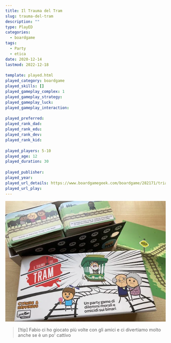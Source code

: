```yaml
---
title: Il Trauma del Tram
slug: trauma-del-tram
description: ""
type: PlayED
categories:
  - boardgame
tags:
  - Party
  - etica
date: 2020-12-14
lastmod: 2022-12-18

template: played.html
played_category: boardgame
played_skills: []
played_gameplay_complex: 1
played_gameplay_strategy: 
played_gameplay_luck: 
played_gameplay_interaction: 

played_preferred: 
played_rank_dad: 
played_rank_edu: 
played_rank_dev: 
played_rank_kid: 

played_players: 5-10
played_age: 12
played_duration: 30

played_publisher: 
played_year: 
played_url_details: https://www.boardgamegeek.com/boardgame/282171/trial-trolley
played_url_play: 
---
```


![](../../assets/img/played/boardgame/trauma_tram.webp)

> [!tip] Fabio ci ho giocato più volte con gli amici e ci divertiamo molto anche se è un po' cattivo
